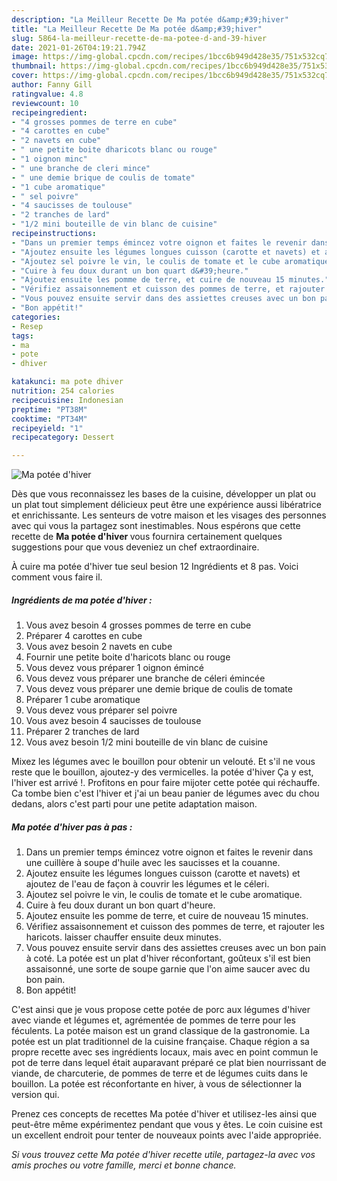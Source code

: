 ```yaml
---
description: "La Meilleur Recette De Ma potée d&amp;#39;hiver"
title: "La Meilleur Recette De Ma potée d&amp;#39;hiver"
slug: 5864-la-meilleur-recette-de-ma-potee-d-and-39-hiver
date: 2021-01-26T04:19:21.794Z
image: https://img-global.cpcdn.com/recipes/1bcc6b949d428e35/751x532cq70/ma-potee-dhiver-photo-principale-de-la-recette.jpg
thumbnail: https://img-global.cpcdn.com/recipes/1bcc6b949d428e35/751x532cq70/ma-potee-dhiver-photo-principale-de-la-recette.jpg
cover: https://img-global.cpcdn.com/recipes/1bcc6b949d428e35/751x532cq70/ma-potee-dhiver-photo-principale-de-la-recette.jpg
author: Fanny Gill
ratingvalue: 4.8
reviewcount: 10
recipeingredient:
- "4 grosses pommes de terre en cube"
- "4 carottes en cube"
- "2 navets en cube"
- " une petite boite dharicots blanc ou rouge"
- "1 oignon minc"
- " une branche de cleri mince"
- " une demie brique de coulis de tomate"
- "1 cube aromatique"
- " sel poivre"
- "4 saucisses de toulouse"
- "2 tranches de lard"
- "1/2 mini bouteille de vin blanc de cuisine"
recipeinstructions:
- "Dans un premier temps émincez votre oignon et faites le revenir dans une cuillère à soupe d&#39;huile avec les saucisses et la couanne."
- "Ajoutez ensuite les légumes longues cuisson (carotte et navets) et ajoutez de l&#39;eau de façon à couvrir les légumes et le céleri."
- "Ajoutez sel poivre le vin, le coulis de tomate et le cube aromatique."
- "Cuire à feu doux durant un bon quart d&#39;heure."
- "Ajoutez ensuite les pomme de terre, et cuire de nouveau 15 minutes."
- "Vérifiez assaisonnement et cuisson des pommes de terre, et rajouter les haricots. laisser chauffer ensuite deux minutes."
- "Vous pouvez ensuite servir dans des assiettes creuses avec un bon pain à coté. La potée est un plat d&#39;hiver réconfortant, goûteux s&#39;il est bien assaisonné, une sorte de soupe garnie que l&#39;on aime saucer avec du bon pain."
- "Bon appétit!"
categories:
- Resep
tags:
- ma
- pote
- dhiver

katakunci: ma pote dhiver 
nutrition: 254 calories
recipecuisine: Indonesian
preptime: "PT38M"
cooktime: "PT34M"
recipeyield: "1"
recipecategory: Dessert

---
```



![Ma potée d&#39;hiver](https://img-global.cpcdn.com/recipes/1bcc6b949d428e35/751x532cq70/ma-potee-dhiver-photo-principale-de-la-recette.jpg)

Dès que vous reconnaissez les bases de la cuisine, développer un plat ou un plat tout simplement délicieux peut être une expérience aussi libératrice et enrichissante. Les senteurs de votre maison et les visages des personnes avec qui vous la partagez sont inestimables. Nous espérons que cette recette de <strong> Ma potée d&#39;hiver </strong> vous fournira certainement quelques suggestions pour que vous deveniez un chef extraordinaire.

<!--inarticleads1-->

À cuire ma potée d&#39;hiver tue seul besion 12 Ingrédients et 8 pas. Voici comment vous faire il.

##### Ingrédients de ma potée d&#39;hiver :

1. Vous avez besoin 4 grosses pommes de terre en cube
1. Préparer 4 carottes en cube
1. Vous avez besoin 2 navets en cube
1. Fournir  une petite boite d&#39;haricots blanc ou rouge
1. Vous devez vous préparer 1 oignon émincé
1. Vous devez vous préparer  une branche de céleri émincée
1. Vous devez vous préparer  une demie brique de coulis de tomate
1. Préparer 1 cube aromatique
1. Vous devez vous préparer  sel poivre
1. Vous avez besoin 4 saucisses de toulouse
1. Préparer 2 tranches de lard
1. Vous avez besoin 1/2 mini bouteille de vin blanc de cuisine


Mixez les légumes avec le bouillon pour obtenir un velouté. Et s&#39;il ne vous reste que le bouillon, ajoutez-y des vermicelles. la potée d&#39;hiver Ça y est, l&#39;hiver est arrivé !. Profitons en pour faire mijoter cette potée qui réchauffe. Ca tombe bien c&#39;est l&#39;hiver et j&#39;ai un beau panier de légumes avec du chou dedans, alors c&#39;est parti pour une petite adaptation maison. 

<!--inarticleads2-->

##### Ma potée d&#39;hiver pas à pas :

1. Dans un premier temps émincez votre oignon et faites le revenir dans une cuillère à soupe d&#39;huile avec les saucisses et la couanne.
1. Ajoutez ensuite les légumes longues cuisson (carotte et navets) et ajoutez de l&#39;eau de façon à couvrir les légumes et le céleri.
1. Ajoutez sel poivre le vin, le coulis de tomate et le cube aromatique.
1. Cuire à feu doux durant un bon quart d&#39;heure.
1. Ajoutez ensuite les pomme de terre, et cuire de nouveau 15 minutes.
1. Vérifiez assaisonnement et cuisson des pommes de terre, et rajouter les haricots. laisser chauffer ensuite deux minutes.
1. Vous pouvez ensuite servir dans des assiettes creuses avec un bon pain à coté. La potée est un plat d&#39;hiver réconfortant, goûteux s&#39;il est bien assaisonné, une sorte de soupe garnie que l&#39;on aime saucer avec du bon pain.
1. Bon appétit!


C&#39;est ainsi que je vous propose cette potée de porc aux légumes d&#39;hiver avec viande et légumes et, agrémentée de pommes de terre pour les féculents. La potée maison est un grand classique de la gastronomie. La potée est un plat traditionnel de la cuisine française. Chaque région a sa propre recette avec ses ingrédients locaux, mais avec en point commun le pot de terre dans lequel était auparavant préparé ce plat bien nourrissant de viande, de charcuterie, de pommes de terre et de légumes cuits dans le bouillon. La potée est réconfortante en hiver, à vous de sélectionner la version qui. 

<!--inarticleads1-->

<p>
Prenez ces concepts de recettes Ma potée d&#39;hiver et utilisez-les ainsi que peut-être même expérimentez pendant que vous y êtes. Le coin cuisine est un excellent endroit pour tenter de nouveaux points avec l'aide appropriée.
</p>

<p>
<i>Si vous trouvez cette Ma potée d&#39;hiver recette utile, partagez-la avec vos amis proches ou votre famille, merci et bonne chance.</i>
</p>
